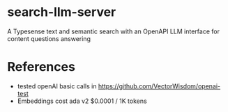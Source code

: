 # search-llm-server
A Typesense text and semantic search with an OpenAPI LLM interface for content questions answering


# References
* tested openAI basic calls in https://github.com/VectorWisdom/openai-test
* Embeddings cost  ada v2	$0.0001 / 1K tokens
